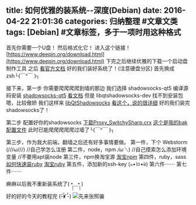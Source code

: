 title: 如何优雅的装系统--深度(Debian)
date: 2016-04-22 21:01:36
categories: 归纳整理 #文章文类
tags: [Debian] #文章标签，多于一项时用这种格式
---
首先你需要一个U盘！
然后格式化它！
进入这个链接！
[https://www.deepin.org/download.html](https://www.deepin.org/download.html)
下完之后继续优雅的下载一个启动盘制作工具
之后
[看官方文档](http://wiki.deepin.org/index.php?title=%E5%8E%9F%E7%94%9F%E5%AE%89%E8%A3%85)
好的我们装好系统了！(注意硬盘分区)
首先换成zsh└(￣^￣ )┐

接下来，第一步
你需要爬爬爬爬到墙的那边
我们选择 shadowsocks-qt5 编译源码安装
[shadowsocks-qt5](https://github.com/shadowsocks/shadowsocks-qt5)
[看文档](https://github.com/shadowsocks/shadowsocks-qt5/wiki/%E5%AE%89%E8%A3%85%E6%8C%87%E5%8D%97)
但是 libqtshadowsocks-dev 找不到安装包
嗯，比较傲娇
我们这样来
[libQtShadowsocks](https://github.com/shadowsocks/libQtShadowsocks)
[看这个，说的很详细](http://www.jianshu.com/p/0fac439b3d38)
好的我们装完shadowsocks了！

第二步
配置好你的shadowsocks
[下载Proxy_SwitchySharp.crx](http://yun.baidu.com/s/1i3orYsP)
[这个是我的bak配置文件](http://pan.baidu.com/s/1c2DKg2c)
此时已能爬爬爬爬爬过墙了└(￣^￣ )┐

第三步，作为我大前端，翻墙之后还有好多事情要做。
第一件，下个 Webstorm (///ω///)
//自己学怎么注册
第二件，node，npm */ω＼*)
//自己摸索怎么添加环境变量
//不要用apt装node
第三件，npm换淘宝源
[淘宝npm](http://npm.taobao.org/)
第四件，ruby，sass
[如何快速装ruby](https://ruby-china.org/wiki/install_ruby_guide)
[淘宝ruby](https://ruby.taobao.org/)
第五件，添加新的ssh-key (๑•̀ㅁ•́ฅ)
第六件⋯⋯
第七件⋯⋯

麻麻以后我不重新装系统了( •̩̩̩̩＿•̩̩̩̩ )

好的好的今天的教程完 (-̇᷇̂ᴥ ̇᷇̂-)
![先来张照骗](http://7xspf8.com1.z0.glb.clouddn.com/1163471-eae767fdf7da805f.png)
